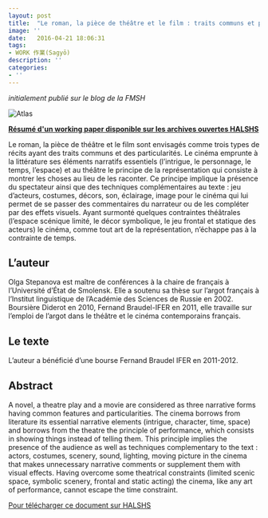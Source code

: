 ```yaml
---
layout: post
title:  "Le roman, la pièce de théâtre et le film : traits communs et particularités"
image: ''
date:   2016-04-21 18:06:31
tags:
- WORK 作業(Sagyō)
description: ''
categories:
- ''
---
```



_initialement publié sur le blog de la FMSH_ 

![Atlas](https://i.ibb.co/LP0BGBT/Charlton-Hestonbig.jpg)

[**Résumé d'un working paper disponible sur les archives ouvertes HALSHS**](http://halshs.archives-ouvertes.fr/FMSH-WP)

Le roman, la pièce de théâtre et le film sont envisagés comme trois types de récits ayant des traits communs et des particularités. Le cinéma emprunte à la littérature ses éléments narratifs essentiels (l’intrigue, le personnage, le temps, l’espace) et au théâtre le principe de la représentation qui consiste à montrer les choses au lieu de les raconter. Ce principe implique la présence du spectateur ainsi que des techniques complémentaires au texte : jeu d’acteurs, costumes, décors, son, éclairage, image pour le cinéma qui lui permet de se passer des commentaires du narrateur ou de les compléter par des effets visuels. Ayant surmonté quelques contraintes théâtrales (l’espace scénique limité, le décor symbolique, le jeu frontal et statique des acteurs) le cinéma, comme tout art de la représentation, n’échappe pas à la contrainte de temps.

## L’auteur

Olga Stepanova est maître de conférences à la chaire de français à l’Université d’État de Smolensk. Elle a soutenu sa thèse sur l’argot français à l’Institut linguistique de l’Académie des Sciences de Russie en 2002. Boursière Diderot en 2010, Fernand Braudel-IFER en 2011, elle travaille sur l’emploi de l’argot dans le théâtre et le cinéma contemporains français.

## Le texte

L’auteur a bénéficié d’une bourse Fernand Braudel IFER en 2011-2012.

## Abstract

A novel, a theatre play and a movie are considered as three narrative forms having common features and particularities. The cinema borrows from literature its essential narrative elements (intrigue, character, time, space) and borrows from the theatre the principle of performance, which consists in showing things instead of telling them. This principle implies the presence of the audience as well as techniques complementary to the text : actors, costumes, scenery, sound, lighting, moving picture in the cinema that makes unnecessary narrative comments or supplement them with visual effects. Having overcome some theatrical constraints (limited scenic space, symbolic scenery, frontal and static acting) the cinema, like any art of performance, cannot escape the time constraint.

[Pour télécharger ce document sur HALSHS](http://halshs.archives-ouvertes.fr/FMSH-WP)
